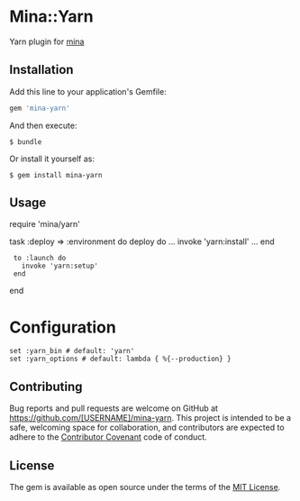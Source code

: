# Mina::Yarn

Yarn plugin for [mina](https://github.com/mina-deploy/mina)

## Installation

Add this line to your application's Gemfile:

```ruby
gem 'mina-yarn'
```

And then execute:

    $ bundle

Or install it yourself as:

    $ gem install mina-yarn

## Usage

   require 'mina/yarn'

   task :deploy => :environment do
     deploy do
       ...
       invoke 'yarn:install'
       ...
     end

     to :launch do
       invoke 'yarn:setup'
     end
   end

# Configuration

    set :yarn_bin # default: 'yarn'
    set :yarn_options # default: lambda { %{--production} }

## Contributing

Bug reports and pull requests are welcome on GitHub at https://github.com/[USERNAME]/mina-yarn. This project is intended to be a safe, welcoming space for collaboration, and contributors are expected to adhere to the [Contributor Covenant](http://contributor-covenant.org) code of conduct.

## License

The gem is available as open source under the terms of the [MIT License](http://opensource.org/licenses/MIT).
